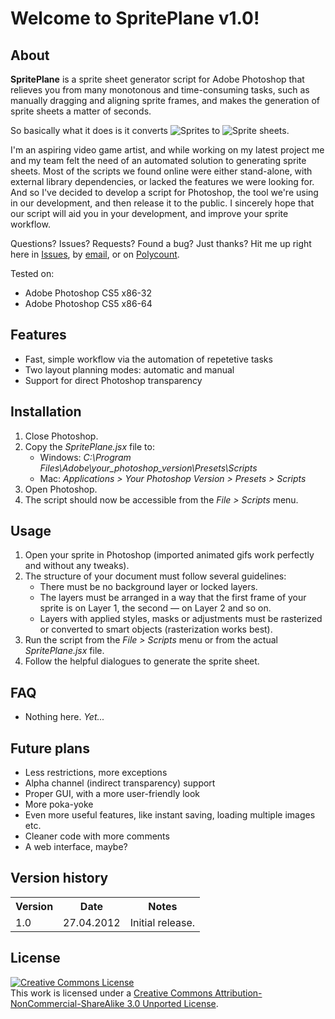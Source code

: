 Welcome to SpritePlane v1.0!
============================

About
-----

**SpritePlane** is a sprite sheet generator script for Adobe Photoshop that relieves you from many monotonous and 
time-consuming tasks, such as manually dragging and aligning sprite frames, and makes the generation of sprite sheets 
a matter of seconds.

So basically what it does is it converts ![Sprites](http://i.imgur.com/c2MEB.gif "Sprites") 
to ![Sprite sheets](http://i.imgur.com/FDHsu.png "Sprite sheets").

I'm an aspiring video game artist, and while working on my latest project me and my team felt the need of an automated
solution to generating sprite sheets. Most of the scripts we found online were either stand-alone, with external library
dependencies, or lacked the features we were looking for. And so I've decided to develop a script for Photoshop, the tool
we're using in our development, and then release it to the public. I sincerely hope that our script will aid you in your 
development, and improve your sprite workflow.

Questions? Issues? Requests? Found a bug? Just thanks? Hit me up right here in [Issues](https://github.com/mediochrea/SpritePlane/issues), 
by [email](mailto:mediochrea@gmail.com), or on [Polycount](http://www.polycount.com/forum/member.php?u=48535).

Tested on:

* Adobe Photoshop CS5 x86-32
* Adobe Photoshop CS5 x86-64

Features
--------

* Fast, simple workflow via the automation of repetetive tasks
* Two layout planning modes: automatic and manual
* Support for direct Photoshop transparency

Installation
------------

1.  Close Photoshop.
2.  Copy the *SpritePlane.jsx* file to:
    * Windows: *C:\Program Files\Adobe\your_photoshop_version\Presets\Scripts*
    * Mac: *Applications > Your Photoshop Version > Presets > Scripts*
3.  Open Photoshop.
4.  The script should now be accessible from the *File > Scripts* menu.

Usage
-----

1.  Open your sprite in Photoshop (imported animated gifs work perfectly and without any tweaks).
2.  The structure of your document must follow several guidelines:
    * There must be no background layer or locked layers.
    * The layers must be arranged in a way that the first frame of your sprite is on Layer 1, the second — on Layer 2 and so on.
    * Layers with applied styles, masks or adjustments must be rasterized or converted to smart objects (rasterization works best).
3.  Run the script from the *File > Scripts* menu or from the actual *SpritePlane.jsx* file.
4.  Follow the helpful dialogues to generate the sprite sheet.

FAQ
---

* Nothing here. *Yet...*

Future plans
------------

* Less restrictions, more exceptions
* Alpha channel (indirect transparency) support
* Proper GUI, with a more user-friendly look
* More poka-yoke
* Even more useful features, like instant saving, loading multiple images etc.
* Cleaner code with more comments
* A web interface, maybe?

Version history
---------------

<table>
  <tr>
    <th>Version</th><th>Date</th><th>Notes</th>
  </tr>
  <tr>
    <td>1.0</td><td>27.04.2012</td><td>Initial release.</td>
  </tr>
</table>

License
-------

<a rel="license" href="http://creativecommons.org/licenses/by-nc-sa/3.0/"><img alt="Creative Commons License" style="border-width:0" src="http://i.creativecommons.org/l/by-nc-sa/3.0/88x31.png" /></a><br />This work is licensed under a <a rel="license" href="http://creativecommons.org/licenses/by-nc-sa/3.0/">Creative Commons Attribution-NonCommercial-ShareAlike 3.0 Unported License</a>.